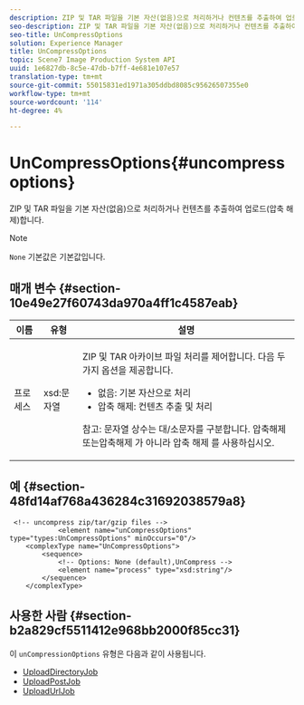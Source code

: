 ```yaml
---
description: ZIP 및 TAR 파일을 기본 자산(없음)으로 처리하거나 컨텐츠를 추출하여 업로드(압축 해제)합니다.
seo-description: ZIP 및 TAR 파일을 기본 자산(없음)으로 처리하거나 컨텐츠를 추출하여 업로드(압축 해제)합니다.
seo-title: UnCompressOptions
solution: Experience Manager
title: UnCompressOptions
topic: Scene7 Image Production System API
uuid: 1e6827db-8c5e-47db-b7ff-4e681e107e57
translation-type: tm+mt
source-git-commit: 55015831ed1971a305ddbd8085c95626507355e0
workflow-type: tm+mt
source-wordcount: '114'
ht-degree: 4%

---
```



# UnCompressOptions{#uncompressoptions}

ZIP 및 TAR 파일을 기본 자산(없음)으로 처리하거나 컨텐츠를 추출하여 업로드(압축 해제)합니다.

>[!NOTE]
>
>`None` 기본값은 기본값입니다.

## 매개 변수 {#section-10e49e27f60743da970a4ff1c4587eab}

<table id="table_89C2F7CDB24848459E47F1F7F58D91BA"> 
 <thead> 
  <tr> 
   <th colname="col1" class="entry"> 이름 </th> 
   <th colname="col2" class="entry"> 유형 </th> 
   <th colname="col3" class="entry"> 설명 </th> 
  </tr> 
 </thead>
 <tbody> 
  <tr> 
   <td colname="col1"> <span class="codeph"> <span class="varname"> 프로세스</span> </span> </td> 
   <td colname="col2"> <span class="codeph"> xsd:문자열</span> </td> 
   <td colname="col3"> <p>ZIP 및 TAR 아카이브 파일 처리를 제어합니다. 다음 두 가지 옵션을 제공합니다. 
     <ul id="ul_F34E2F3B9B74450CA7E76BD9FD7137C2">
      <li id="li_E982468ED814446593B0C0A3F3D729FB"><span class="codeph"> 없음:</span> 기본 자산으로 처리 </li>
      <li id="li_4A45DA99592B4EF7A1FE0A946A835104"><span class="codeph"> 압축 해제:</span> 컨텐츠 추출 및 처리 </li>
     </ul><p>참고: 문자열 상수는 대/소문자를 구분합니다. 압축해제 <span class="codeph"> 또는</span>압축해제 <span class="codeph"> 가 아니라 압축 해제</span> 를 <span class="codeph"> 사용하십시오</span>. </p></p> </td> 
  </tr> 
 </tbody> 
</table>

## 예 {#section-48fd14af768a436284c31692038579a8}

```
 <!-- uncompress zip/tar/gzip files -->
            <element name="unCompressOptions" type="types:UnCompressOptions" minOccurs="0"/>
    <complexType name="UnCompressOptions">
        <sequence>
            <!-- Options: None (default),UnCompress -->
            <element name="process" type="xsd:string"/>
        </sequence>
    </complexType>
```

## 사용한 사람 {#section-b2a829cf5511412e968bb2000f85cc31}

이 `unCompressionOptions` 유형은 다음과 같이 사용됩니다.

* [UploadDirectoryJob](../../types/c-data-types/r-upload-directory-job.md#reference-e707ebf53b074c49ad983d1886e0bbb6)
* [UploadPostJob](../../types/c-data-types/r-upload-post-job.md#reference-bca2339b593f4637a687c33937215ef4)
* [UploadUrlJob](../../types/c-data-types/r-upload-urls-job.md#reference-8e9bc895268c4321b233dbeadc990398)

